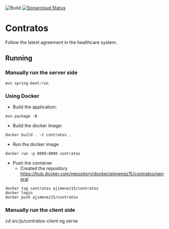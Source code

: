 ![Build](https://github.com/softwarejimenez/contratos/actions/workflows/ci.yml/badge.svg)
[![Sonarcloud Status](https://sonarcloud.io/api/project_badges/measure?project=softwarejimenez_contratos&metric=alert_status)](https://sonarcloud.io/dashboard?id=softwarejimenez_contratos)

# Contratos

Follow the latest agreement in the healthcare system.

## Running

### Manually run the server side

```
mvn spring-boot:run
```

### Using Docker

- Build the application:

```
mvn package -B
```

- Build the docker image:

```
docker build . -t contratos .
```

- Run the docker image

```
docker run -p 8080:8080 contratos
```

- Push the container
    - Created the repository https://hub.docker.com/repository/docker/ajimenez15/contratos/general

```
docker tag contratos ajimenez15/contratos
docker login
docker push ajimenez15/contratos
```

### Manually run the client side
cd src/js/contratos-client
ng serve
